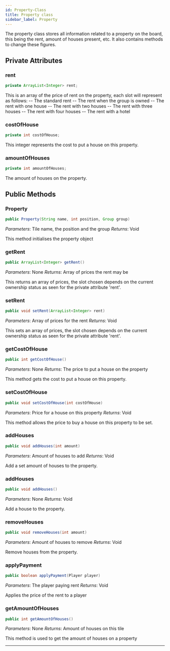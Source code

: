 ```yaml
---
id: Property-Class
title: Property class
sidebar_label: Property
---
```


The property class stores all information related to a property on the board, this being the rent, amount of houses present, etc. It also contains methods to change these figures.

## Private Attributes
### rent
```java
private ArrayList<Integer> rent;
```
This is an array of the price of rent on the property, each slot will represent as follows:
-- The standard rent
-- The rent when the group is owned
-- The rent with one house
-- The rent with two houses
-- The rent with three houses
-- The rent with four houses
-- The rent with a hotel

### costOfHouse
```java
private int costOfHouse;
```
This integer represents the cost to put a house on this property.

### amountOfHouses
```java
private int amountOfHouses;
```
The amount of houses on the property.

## Public Methods
### Property
```java
public Property(String name, int position, Group group)
```
*Parameters*: Tile name, the position and the group
*Returns*: Void

This method initialises the property object


### getRent
```java
public ArrayList<Integer> getRent()
```
*Parameters*: None
*Returns*: Array of prices the rent may be

This returns an array of prices, the slot chosen depends on the current ownership status as seen for the private attribute 'rent'.

### setRent
```java
public void setRent(ArrayList<Integer> rent)
```
*Parameters*: Array of prices for the rent
*Returns*: Void

This sets an array of prices, the slot chosen depends on the current ownership status as seen for the private attribute 'rent'.

### getCostOfHouse
```java
public int getCostOfHouse()
```
*Parameters*: None
*Returns*: The price to put a house on the property

This method gets the cost to put a house on this property.

### setCostOfHouse
```java
public void setCostOfHouse(int costOfHouse)
```
*Parameters*: Price for a house on this property
*Returns*: Void

This method allows the price to buy a house on this property to be set.

### addHouses
```java
public void addHouses(int amount)
```
*Parameters*: Amount of houses to add
*Returns*: Void

Add a set amount of houses to the property.

### addHouses
```java
public void addHouses()
```
*Parameters*: None
*Returns*: Void

Add a house to the property.

### removeHouses
```java
public void removeHouses(int amount)
```
*Parameters*: Amount of houses to remove
*Returns*: Void

Remove houses from the property.

### applyPayment
```java
public boolean applyPayment(Player player)
```
*Parameters*: The player paying rent
*Returns*: Void

Applies the price of the rent to a player

### getAmountOfHouses
```java
public int getAmountOfHouses()
```
*Parameters*: None
*Returns*: Amount of houses on this tile

This method is used to get the amount of houses on a property

---
